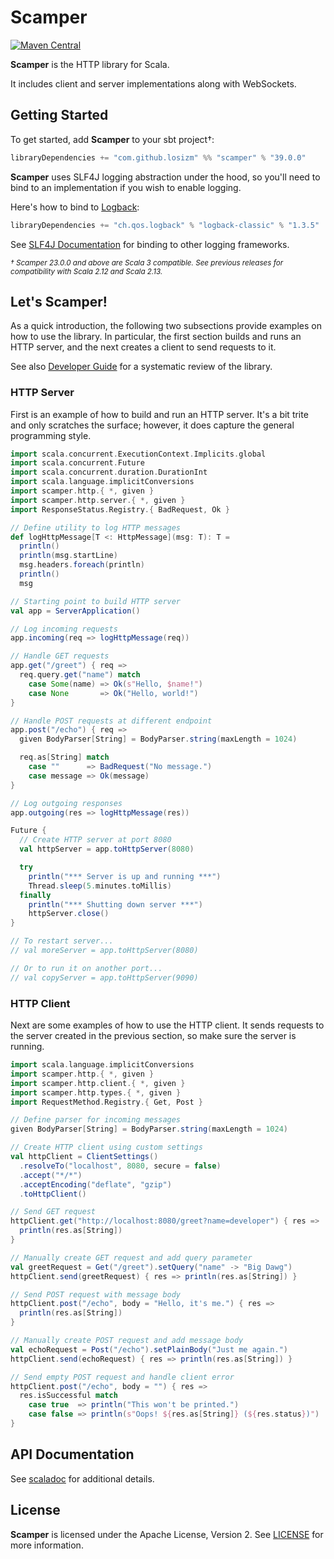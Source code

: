 
# Scamper

[![Maven Central](https://img.shields.io/maven-central/v/com.github.losizm/scamper_3.svg?label=Maven%20Central)](https://search.maven.org/search?q=g:%22com.github.losizm%22%20AND%20a:%22scamper_3%22)

**Scamper** is the HTTP library for Scala.

It includes client and server implementations along with WebSockets.

## Getting Started

To get started, add **Scamper** to your sbt project&dagger;:

```scala
libraryDependencies += "com.github.losizm" %% "scamper" % "39.0.0"
```

**Scamper** uses SLF4J logging abstraction under the hood, so you'll need to
bind to an implementation if you wish to enable logging.

Here's how to bind to [Logback](https://logback.qos.ch):

```scala
libraryDependencies += "ch.qos.logback" % "logback-classic" % "1.3.5"
```

See [SLF4J Documentation](https://www.slf4j.org/manual.html#projectDep) for
binding to other logging frameworks.

_<small>&dagger; Scamper 23.0.0 and above are Scala 3 compatible. See previous
releases for compatibility with Scala 2.12 and Scala 2.13.</small>_

## Let's Scamper!

As a quick introduction, the following two subsections provide examples on how
to use the library. In particular, the first section builds and runs an HTTP
server, and the next creates a client to send requests to it.

See also [Developer Guide](DeveloperGuide.md) for a systematic review of the
library.

### HTTP Server

First is an example of how to build and run an HTTP server. It's a bit trite and
only scratches the surface; however, it does capture the general programming
style.

```scala
import scala.concurrent.ExecutionContext.Implicits.global
import scala.concurrent.Future
import scala.concurrent.duration.DurationInt
import scala.language.implicitConversions
import scamper.http.{ *, given }
import scamper.http.server.{ *, given }
import ResponseStatus.Registry.{ BadRequest, Ok }

// Define utility to log HTTP messages
def logHttpMessage[T <: HttpMessage](msg: T): T =
  println()
  println(msg.startLine)
  msg.headers.foreach(println)
  println()
  msg

// Starting point to build HTTP server
val app = ServerApplication()

// Log incoming requests
app.incoming(req => logHttpMessage(req))

// Handle GET requests
app.get("/greet") { req =>
  req.query.get("name") match
    case Some(name) => Ok(s"Hello, $name!")
    case None       => Ok("Hello, world!")
}

// Handle POST requests at different endpoint
app.post("/echo") { req =>
  given BodyParser[String] = BodyParser.string(maxLength = 1024)

  req.as[String] match
    case ""      => BadRequest("No message.")
    case message => Ok(message)
}

// Log outgoing responses
app.outgoing(res => logHttpMessage(res))

Future {
  // Create HTTP server at port 8080
  val httpServer = app.toHttpServer(8080)

  try
    println("*** Server is up and running ***")
    Thread.sleep(5.minutes.toMillis)
  finally
    println("*** Shutting down server ***")
    httpServer.close()
}

// To restart server...
// val moreServer = app.toHttpServer(8080)

// Or to run it on another port...
// val copyServer = app.toHttpServer(9090)
```

### HTTP Client

Next are some examples of how to use the HTTP client. It sends requests to the
server created in the previous section, so make sure the server is running.

```scala
import scala.language.implicitConversions
import scamper.http.{ *, given }
import scamper.http.client.{ *, given }
import scamper.http.types.{ *, given }
import RequestMethod.Registry.{ Get, Post }

// Define parser for incoming messages
given BodyParser[String] = BodyParser.string(maxLength = 1024)

// Create HTTP client using custom settings
val httpClient = ClientSettings()
  .resolveTo("localhost", 8080, secure = false)
  .accept("*/*")
  .acceptEncoding("deflate", "gzip")
  .toHttpClient()

// Send GET request
httpClient.get("http://localhost:8080/greet?name=developer") { res =>
  println(res.as[String])
}

// Manually create GET request and add query parameter
val greetRequest = Get("/greet").setQuery("name" -> "Big Dawg")
httpClient.send(greetRequest) { res => println(res.as[String]) }

// Send POST request with message body
httpClient.post("/echo", body = "Hello, it's me.") { res =>
  println(res.as[String])
}

// Manually create POST request and add message body
val echoRequest = Post("/echo").setPlainBody("Just me again.")
httpClient.send(echoRequest) { res => println(res.as[String]) }

// Send empty POST request and handle client error
httpClient.post("/echo", body = "") { res =>
  res.isSuccessful match
    case true  => println("This won't be printed.")
    case false => println(s"Oops! ${res.as[String]} (${res.status})")
}
```

## API Documentation

See [scaladoc](https://losizm.github.io/scamper/latest/api/index.html)
for additional details.

## License

**Scamper** is licensed under the Apache License, Version 2. See [LICENSE](LICENSE)
for more information.
